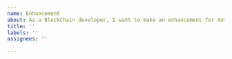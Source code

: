 ```yaml
---
name: Enhancement
about: As a BlockChain developer, I want to make an enhancement for Antimatter ecology.
title: ''
labels: ''
assignees: ''

---
```



